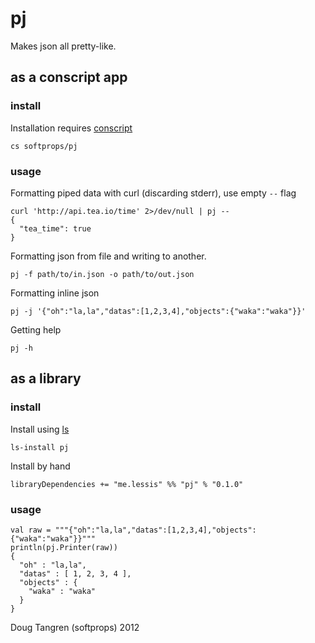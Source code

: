 # pj

Makes json all pretty-like.

## as a conscript app

### install

Installation requires [conscript][cs]

    cs softprops/pj
    
### usage

Formatting piped data with curl (discarding stderr), use empty `--` flag

    curl 'http://api.tea.io/time' 2>/dev/null | pj --
    {
      "tea_time": true
    }
    
Formatting json from file and writing to another.

    pj -f path/to/in.json -o path/to/out.json
    
Formatting inline json

    pj -j '{"oh":"la,la","datas":[1,2,3,4],"objects":{"waka":"waka"}}'
    
Getting help

    pj -h

## as a library

### install

Install using [ls][ls]

    ls-install pj

Install by hand

    libraryDependencies += "me.lessis" %% "pj" % "0.1.0"

### usage

    val raw = """{"oh":"la,la","datas":[1,2,3,4],"objects":{"waka":"waka"}}"""
    println(pj.Printer(raw))
    {
      "oh" : "la,la",
      "datas" : [ 1, 2, 3, 4 ],
      "objects" : {
        "waka" : "waka"
      }
    }
    

Doug Tangren (softprops) 2012

[cs]: https://github.com/n8han/conscript#readme
[ls]: http://ls.implicit.ly/

